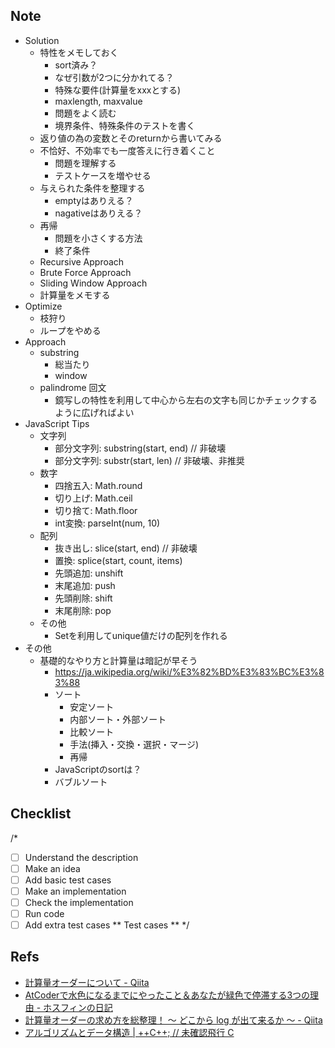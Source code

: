 ## Note

- Solution
  - 特性をメモしておく
    - sort済み？
    - なぜ引数が2つに分かれてる？
    - 特殊な要件(計算量をxxxとする)
    - maxlength, maxvalue
    - 問題をよく読む
    - 境界条件、特殊条件のテストを書く
  - 返り値の為の変数とそのreturnから書いてみる
  - 不恰好、不効率でも一度答えに行き着くこと
    - 問題を理解する
    - テストケースを増やせる
  - 与えられた条件を整理する
    - emptyはありえる？
    - nagativeはありえる？
  - 再帰
    - 問題を小さくする方法
    - 終了条件
  - Recursive Approach
  - Brute Force Approach
  - Sliding Window Approach
  - 計算量をメモする
- Optimize
  - 枝狩り
  - ループをやめる
- Approach
  - substring
    - 総当たり
    - window
  - palindrome 回文
    - 鏡写しの特性を利用して中心から左右の文字も同じかチェックするように広げればよい
- JavaScript Tips
  - 文字列
    - 部分文字列: substring(start, end) // 非破壊
    - 部分文字列: substr(start, len) // 非破壊、非推奨
  - 数字
    - 四捨五入: Math.round
    - 切り上げ: Math.ceil
    - 切り捨て: Math.floor
    - int変換: parseInt(num, 10)
  - 配列
    - 抜き出し: slice(start, end) // 非破壊
    - 置換: splice(start, count, items)
    - 先頭追加: unshift
    - 末尾追加: push
    - 先頭削除: shift
    - 末尾削除: pop
  - その他
    - Setを利用してunique値だけの配列を作れる
- その他
  - 基礎的なやり方と計算量は暗記が早そう
    - https://ja.wikipedia.org/wiki/%E3%82%BD%E3%83%BC%E3%83%88
    - ソート
      - 安定ソート
      - 内部ソート・外部ソート
      - 比較ソート
      - 手法(挿入・交換・選択・マージ)
      - 再帰
    - JavaScriptのsortは？
    - バブルソート

## Checklist
/*
- [ ] Understand the description
- [ ] Make an idea
- [ ] Add basic test cases
- [ ] Make an implementation
- [ ] Check the implementation
- [ ] Run code
- [ ] Add extra test cases
** Test cases **
*/

## Refs

- [計算量オーダーについて - Qiita](https://qiita.com/asksaito/items/59e0d48408f1eab081b5)
- [AtCoderで水色になるまでにやったこと＆あなたが緑色で停滞する3つの理由 - ホスフィンの日記](https://mine691.hatenablog.com/entry/2019/04/11/215129)
- [計算量オーダーの求め方を総整理！ 〜 どこから log が出て来るか 〜 - Qiita](https://qiita.com/drken/items/872ebc3a2b5caaa4a0d0#%E4%BE%8B-1-%E7%B7%9A%E5%BD%A2%E6%8E%A2%E7%B4%A2-on)
- [アルゴリズムとデータ構造 | ++C++; // 未確認飛行 C](https://ufcpp.net/study/algorithm/)
